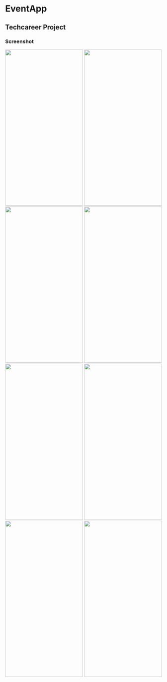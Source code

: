# EventApp
## Techcareer Project
### Screenshot
<img src="https://github.com/SalimCanTetiker/EventApp/assets/99422185/b948d89f-86a7-444b-a06a-88b6fb14e6dc" width='250' height='500' />
<img src='https://github.com/SalimCanTetiker/EventApp/assets/99422185/25f1fc3b-4d9b-4564-9706-0e108482769e' width='250' height='500' />
<img src='https://github.com/SalimCanTetiker/EventApp/assets/99422185/68b68d1b-6087-4f22-8e09-a4b2b38bf5ec' width='250' height='500' />
<img src='https://github.com/SalimCanTetiker/EventApp/assets/99422185/b18663a4-c11a-44c3-bab3-01adc8ce4a55' width='250' height='500' />
<img src='https://github.com/SalimCanTetiker/EventApp/assets/99422185/28b13028-18a2-4697-b6d0-7fadb70de1c8' width='250' height='500' />
<img src='https://github.com/SalimCanTetiker/EventApp/assets/99422185/29749e39-31a7-46a0-8105-bfbeecf2d4b3' width='250' height='500' />
<img src='https://github.com/SalimCanTetiker/EventApp/assets/99422185/10630892-315a-48aa-906e-1d0a018fd139' width='250' height='500' />
<img src='https://github.com/SalimCanTetiker/EventApp/assets/99422185/00adc906-bb95-45b2-9089-75d92384fcc7' width='250' height='500' />

